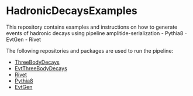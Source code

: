 # HadronicDecaysExamples
This repository contains examples and instructions on how to generate events of hadronic decays using pipeline amplitide-serialization - Pythia8 - EvtGen - Rivet

The following repositories and packages are used to run the pipeline:
 - [ThreeBodyDecays](https://github.com/H178561/ThreeBodyDecays)
 - [EvtThreeBodyDecays](https://github.com/H178561/EvtThreeBodyDecay)
 - [Rivet](https://gitlab.com/hepcedar/rivet/-/tree/release-4-0-x)
 - [Pythia8](https://pythia.org/)
 - [EvtGen](https://evtgen.hepforge.org/)
